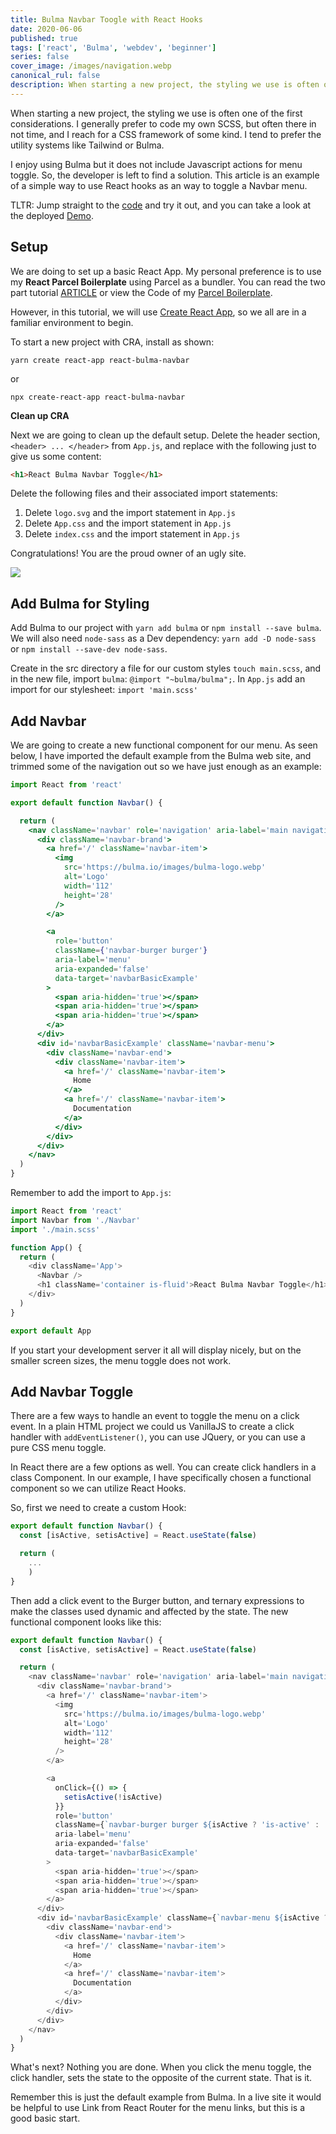 ```yaml
---
title: Bulma Navbar Toogle with React Hooks
date: 2020-06-06
published: true
tags: ['react', 'Bulma', 'webdev', 'beginner']
series: false
cover_image: /images/navigation.webp
canonical_rul: false
description: When starting a new project, the styling we use is often one of the first considerations. I generally prefer to code my own SCSS, but often there in not time, and I reach for a CSS framework of some kind. I tend to prefer the utility systems like Tailwind or Bulma.
---
```

When starting a new project, the styling we use is often one of the first considerations. I generally prefer to code my own SCSS, but often there in not time, and I reach for a CSS framework of some kind. I tend to prefer the utility systems like Tailwind or Bulma.

I enjoy using Bulma but it does not include Javascript actions for menu toggle. So, the developer is left to find a solution. This article is an example of a simple way to use React hooks as an way to toggle a Navbar menu.

TLTR: Jump straight to the [code][REPO] and try it out, and you can take a look at the deployed [Demo][SITE].

## Setup
We are doing to set up a basic React App. My personal preference is to use my **React Parcel Boilerplate** using Parcel as a bundler. You can read the two part tutorial [ARTICLE](https://www.eclecticsaddlebag.com/react-boilerplate-part-1/) or view the Code of my [Parcel Boilerplate][BOILERPLATE].

However, in this tutorial, we will use [Create React App][CRA], so we all are in a familiar environment to begin.

To start a new project with CRA, install as shown:

```shell script
yarn create react-app react-bulma-navbar
```
or
```shell script
npx create-react-app react-bulma-navbar
```

**Clean up CRA**

Next we are going to clean up the default setup. Delete the header section,`<header> ... </header>` from `App.js`, and replace with the following just to give us some content:
```html
<h1>React Bulma Navbar Toggle</h1>
```
Delete the following files and their associated import statements:

1. Delete `logo.svg` and the import statement in `App.js`
2. Delete `App.css` and the import statement in `App.js`
3. Delete `index.css` and the import statement in `App.js`

Congratulations! You are the proud owner of an ugly site.

![](./images/ugly-site.webp)

## Add Bulma for Styling

Add Bulma to our project with `yarn add bulma` or `npm install --save bulma`. We will also need `node-sass` as a Dev dependency: `yarn add -D node-sass` or `npm install --save-dev node-sass`.

Create in the src directory a file for our custom styles `touch main.scss`, and in the new file, import `bulma`: `@import "~bulma/bulma";`. In `App.js` add an import for our stylesheet: `import 'main.scss'`

## Add Navbar
We are going to create a new functional component for our menu. As seen below, I have imported the default example from the Bulma web site, and trimmed some of the navigation out so we have just enough as an example:
```jsx
import React from 'react'

export default function Navbar() {

  return (
    <nav className='navbar' role='navigation' aria-label='main navigation'>
      <div className='navbar-brand'>
        <a href='/' className='navbar-item'>
          <img
            src='https://bulma.io/images/bulma-logo.webp'
            alt='Logo'
            width='112'
            height='28'
          />
        </a>

        <a
          role='button'
          className={'navbar-burger burger'}
          aria-label='menu'
          aria-expanded='false'
          data-target='navbarBasicExample'
        >
          <span aria-hidden='true'></span>
          <span aria-hidden='true'></span>
          <span aria-hidden='true'></span>
        </a>
      </div>
      <div id='navbarBasicExample' className='navbar-menu'>
        <div className='navbar-end'>
          <div className='navbar-item'>
            <a href='/' className='navbar-item'>
              Home
            </a>
            <a href='/' className='navbar-item'>
              Documentation
            </a>
          </div>
        </div>
      </div>
    </nav>
  )
}
```
Remember to add the import to `App.js`:

```javascript
import React from 'react'
import Navbar from './Navbar'
import './main.scss'

function App() {
  return (
    <div className='App'>
      <Navbar />
      <h1 className='container is-fluid'>React Bulma Navbar Toggle</h1>
    </div>
  )
}

export default App
```
If you start your development server it all will display nicely, but on the smaller screen sizes, the menu toggle does not work.

## Add Navbar Toggle

There are a few ways to handle an event to toggle the menu on a click event. In a plain HTML project we could us VanillaJS to create a click handler with `addEventListener()`, you can use JQuery, or you can use a pure CSS menu toggle.

In React there are a few options as well. You can create click handlers in a class Component. In our example, I have specifically chosen a functional component so we can utilize React Hooks.

So, first we need to create a custom Hook:

```javascript
export default function Navbar() {
  const [isActive, setisActive] = React.useState(false)

  return (
    ...
    )
}
```

Then add a click event to the Burger button, and ternary expressions to make the classes used dynamic and affected by the state. The new functional component looks like this:

```javascript
export default function Navbar() {
  const [isActive, setisActive] = React.useState(false)

  return (
    <nav className='navbar' role='navigation' aria-label='main navigation'>
      <div className='navbar-brand'>
        <a href='/' className='navbar-item'>
          <img
            src='https://bulma.io/images/bulma-logo.webp'
            alt='Logo'
            width='112'
            height='28'
          />
        </a>

        <a
          onClick={() => {
            setisActive(!isActive)
          }}
          role='button'
          className={`navbar-burger burger ${isActive ? 'is-active' : ''}`}
          aria-label='menu'
          aria-expanded='false'
          data-target='navbarBasicExample'
        >
          <span aria-hidden='true'></span>
          <span aria-hidden='true'></span>
          <span aria-hidden='true'></span>
        </a>
      </div>
      <div id='navbarBasicExample' className={`navbar-menu ${isActive ? 'is-active' : ''}`}>
        <div className='navbar-end'>
          <div className='navbar-item'>
            <a href='/' className='navbar-item'>
              Home
            </a>
            <a href='/' className='navbar-item'>
              Documentation
            </a>
          </div>
        </div>
      </div>
    </nav>
  )
}
````
What's next? Nothing you are done. When you click the menu toggle, the click handler, sets the state to the opposite of the current state. That is it.

Remember this is just the default example from Bulma. In a live site it would be helpful to use Link from React Router for the menu links, but this is a good basic start.


[REPO]: https://github.com/eclectic-coding/article_react-bulma-navbar
[SITE]: https://react-bulma-navbar.now.sh/
[BOILERPLATE]: https://github.com/eclectic-coding/react-parcel-boilerplate
[CRA]: https://reactjs.org/docs/create-a-new-react-app.html
